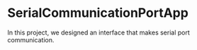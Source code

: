 # SerialCommunicationPortApp
In this project, we designed an interface that makes serial port communication.
